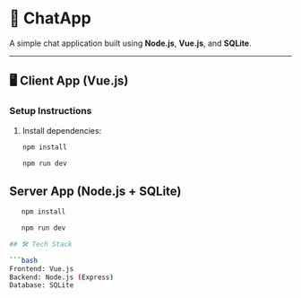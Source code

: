 # 📱 ChatApp

A simple chat application built using **Node.js**, **Vue.js**, and **SQLite**.

---

## 🖥️ Client App (Vue.js)

### Setup Instructions

1. Install dependencies:

   ```bash
   npm install

   npm run dev


## Server App (Node.js + SQLite)

```bash
   npm install

   npm run dev

## 🛠️ Tech Stack

```bash
Frontend: Vue.js
Backend: Node.js (Express)
Database: SQLite
